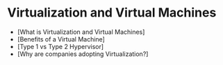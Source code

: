 # Virtualization and Virtual Machines

* [What is Virtualization and Virtual Machines]
* [Benefits of a Virtual Machine]
* [Type 1 vs Type 2 Hypervisor]
* [Why are companies adopting Virtualization?]